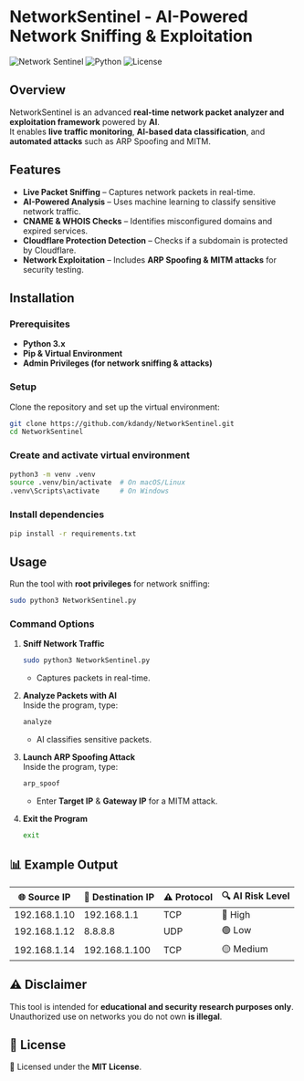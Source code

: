 # NetworkSentinel - AI-Powered Network Sniffing & Exploitation

![Network Sentinel](https://img.shields.io/badge/Status-Active-brightgreen) ![Python](https://img.shields.io/badge/Python-3.x-blue) ![License](https://img.shields.io/badge/License-MIT-yellow)

## Overview
NetworkSentinel is an advanced **real-time network packet analyzer and exploitation framework** powered by **AI**.  
It enables **live traffic monitoring**, **AI-based data classification**, and **automated attacks** such as ARP Spoofing and MITM.

## Features
- **Live Packet Sniffing** – Captures network packets in real-time.
- **AI-Powered Analysis** – Uses machine learning to classify sensitive network traffic.
- **CNAME & WHOIS Checks** – Identifies misconfigured domains and expired services.
- **Cloudflare Protection Detection** – Checks if a subdomain is protected by Cloudflare.
- **Network Exploitation** – Includes **ARP Spoofing & MITM attacks** for security testing.

## Installation
### **Prerequisites**
- **Python 3.x**
- **Pip & Virtual Environment**
- **Admin Privileges (for network sniffing & attacks)**

### **Setup**
Clone the repository and set up the virtual environment:
```sh
git clone https://github.com/kdandy/NetworkSentinel.git
cd NetworkSentinel
```

### Create and activate virtual environment
```sh
python3 -m venv .venv
source .venv/bin/activate  # On macOS/Linux
.venv\Scripts\activate     # On Windows
```

### Install dependencies
```sh
pip install -r requirements.txt
```

## Usage
Run the tool with **root privileges** for network sniffing:
```sh
sudo python3 NetworkSentinel.py
```

### **Command Options**
1. **Sniff Network Traffic**  
   ```sh
   sudo python3 NetworkSentinel.py
   ```
   - Captures packets in real-time.

2. **Analyze Packets with AI**  
   Inside the program, type:
   ```sh
   analyze
   ```
   - AI classifies sensitive packets.

3. **Launch ARP Spoofing Attack**  
   Inside the program, type:
   ```sh
   arp_spoof
   ```
   - Enter **Target IP** & **Gateway IP** for a MITM attack.

4. **Exit the Program**  
   ```sh
   exit
   ```

## 📊 Example Output
| 🌐 Source IP | 🎯 Destination IP | ⚠️ Protocol | 🔍 AI Risk Level |
|-------------|------------------|------------|------------------|
| 192.168.1.10 | 192.168.1.1 | TCP | 🔴 High |
| 192.168.1.12 | 8.8.8.8 | UDP | 🟢 Low |
| 192.168.1.14 | 192.168.1.100 | TCP | 🟡 Medium |

## ⚠️ Disclaimer
This tool is intended for **educational and security research purposes only**.  
Unauthorized use on networks you do not own **is illegal**.

## 📜 License
📝 Licensed under the **MIT License**.
